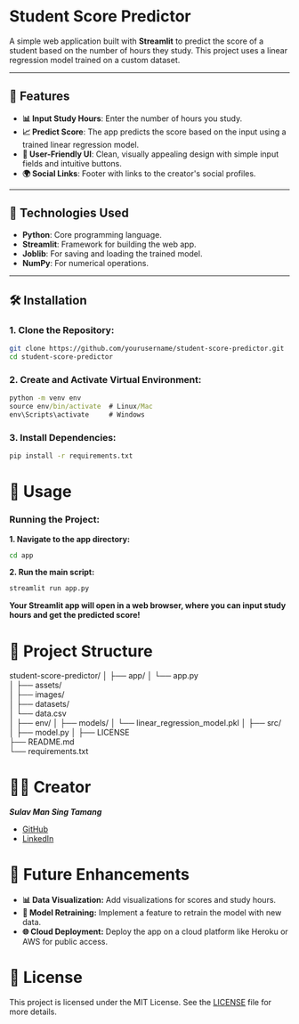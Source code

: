 # Student Score Predictor

A simple web application built with **Streamlit** to predict the score of a student based on the number of hours they study. This project uses a linear regression model trained on a custom dataset.

---

## 📍 Features

- **📊 Input Study Hours**: Enter the number of hours you study.
- **📈 Predict Score**: The app predicts the score based on the input using a trained linear regression model.
- **🎨 User-Friendly UI**: Clean, visually appealing design with simple input fields and intuitive buttons.
- **🌍 Social Links**: Footer with links to the creator's social profiles.

---

## 🔧 Technologies Used

- **Python**: Core programming language.
- **Streamlit**: Framework for building the web app.
- **Joblib**: For saving and loading the trained model.
- **NumPy**: For numerical operations.

---

## 🛠️ Installation

### 1. Clone the Repository:
```bash
git clone https://github.com/yourusername/student-score-predictor.git
cd student-score-predictor
```

### 2. Create and Activate Virtual Environment:
```cmd
python -m venv env
source env/bin/activate  # Linux/Mac
env\Scripts\activate     # Windows
```
### 3. Install Dependencies:
```cmd
pip install -r requirements.txt
```

# 🚀 Usage
### Running the Project:
**1. Navigate to the app directory:**
```cmd
cd app
```

**2. Run the main script:**
```cmd
streamlit run app.py
```

**Your Streamlit app will open in a web browser, where you can input study hours and get the predicted score!**


# 📂 Project Structure
student-score-predictor/
│
├── app/
│   └── app.py            
│
├── assets/                
│   ├── images/            
│
├── datasets/              
│   └── data.csv           
│
├── env/
│
├── models/
│   └── linear_regression_model.pkl 
│
├── src/                   
│   ├── model.py
│
├── LICENSE                
├── README.md             
└── requirements.txt       

# 👨‍💻 Creator
***Sulav Man Sing Tamang***

- [GitHub](https://github.com/sulavtamang)
- [LinkedIn](https://www.linkedin.com/in/sulav-man-sing-tamang-269bb5190/)

# 🚀 Future Enhancements
- **📊 Data Visualization:** Add visualizations for scores and study hours.
- **🔄 Model Retraining:** Implement a feature to retrain the model with new data.
- **🌐 Cloud Deployment:** Deploy the app on a cloud platform like Heroku or AWS for public access.

# 📝 License
This project is licensed under the MIT License. See the [LICENSE](https://github.com/sulavtamang/student-score-predictor/blob/main/LICENSE) file for more details.
